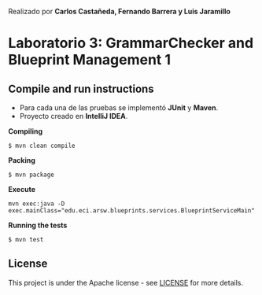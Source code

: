 Realizado por  **Carlos Castañeda, Fernando Barrera y Luis Jaramillo**
# Laboratorio 3: GrammarChecker and Blueprint Management 1

## Compile and run instructions

* Para cada una de las pruebas se implementó **JUnit** y **Maven**.
* Proyecto creado en **IntelliJ IDEA**.

**Compiling**
```
$ mvn clean compile
```
**Packing**
```
$ mvn package
```    
**Execute**
```
mvn exec:java -D exec.mainClass="edu.eci.arsw.blueprints.services.BlueprintServiceMain"
```
**Running the tests**
```
$ mvn test
```
## License
This project is under the Apache license - see [LICENSE](LICENSE.md) for more details.
